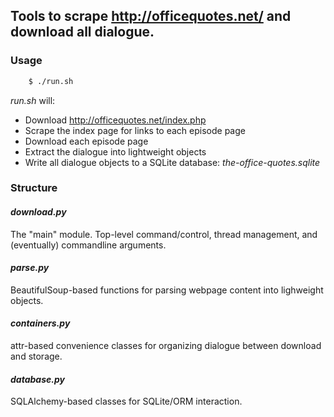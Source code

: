 ## Tools to scrape http://officequotes.net/ and download all dialogue.

### Usage
```bash
    $ ./run.sh
```

*run.sh* will:
- Download http://officequotes.net/index.php
- Scrape the index page for links to each episode page
- Download each episode page
- Extract the dialogue into lightweight objects
- Write all dialogue objects to a SQLite database: *the-office-quotes.sqlite*


### Structure

#### *download.py*
The "main" module. Top-level command/control, thread management, and (eventually) commandline arguments.

#### *parse.py*
BeautifulSoup-based functions for parsing webpage content into lighweight objects.

#### *containers.py*
attr-based convenience classes for organizing dialogue between download and storage.

#### *database.py*
SQLAlchemy-based classes for SQLite/ORM interaction.
